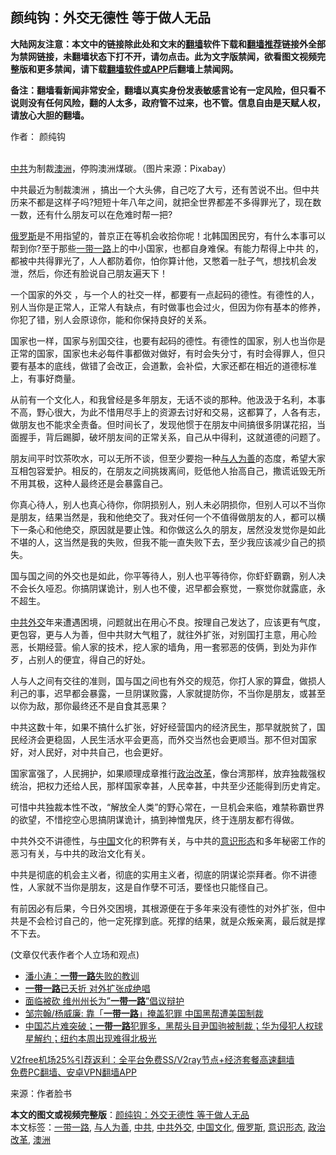  <h2>颜纯钩：外交无德性 等于做人无品</h2> <p class="notice"><b>大陆网友注意：本文中的链接除此处和文末的<a href="https://github.com/bannedbook/fanqiang" >翻墙</a>软件下载和<a href="https://github.com/killgcd/justmysocks/blob/master/README.md">翻墙推荐</a>链接外全部为禁网链接，未翻墙状态下打不开，请勿点击。此为文字版禁闻，欲看图文视频完整版和更多禁闻，请下载<a href="https://github.com/bannedbook/fanqiang">翻墙软件或APP</a>后翻墙上禁闻网。</p><p>备注：翻墙看新闻非常安全，翻墙以真实身份发表敏感言论有一定风险，但只看不说则没有任何风险，翻的人太多，政府管不过来，也不管。信息自由是天赋人权，请放心大胆的翻墙。</b></p>  <div class="entry"> <p>作者： 颜纯钩</p> <p><br /><a href="https://www.bannedbook.org/bnews/tag/%e4%b8%ad%e5%85%b1/" class="st_tag internal_tag" rel="tag" title="标签 中共 下的日志">中共</a>为制裁<a href="https://www.bannedbook.org/bnews/tag/%e6%be%b3%e6%b4%b2/" class="st_tag internal_tag" rel="tag" title="标签 澳洲 下的日志">澳洲</a>，停购澳洲煤碳。（图片来源：Pixabay）</p> <p>中共最近为制裁澳洲 ，搞出一个大头佛，自己吃了大亏，还有苦说不出。但中共历来不都是这样子吗?短短十年八年之间，就把全世界都差不多得罪光了，现在数一数，还有什么朋友可以在危难时帮一把?</p> <p><a href="https://www.bannedbook.org/bnews/tag/%e4%bf%84%e7%bd%97%e6%96%af/" class="st_tag internal_tag" rel="tag" title="标签 俄罗斯 下的日志">俄罗斯</a>是不用指望的，普京正在等机会收拾你呢！北韩国困民穷，有什么本事可以帮到你?至于那些<a href="https://www.bannedbook.org/bnews/tag/%e4%b8%80%e5%b8%a6%e4%b8%80%e8%b7%af/" class="st_tag internal_tag" rel="tag" title="标签 一带一路 下的日志">一带一路</a>上的中小国家，也都自身难保。有能力帮得上中共 的，都被中共得罪光了，人人都防着你，怕你算计他，又憋着一肚子气，想找机会发泄，然后，你还有脸说自己朋友遍天下！</p> <p>一个国家的外交 ，与一个人的社交一样，都要有一点起码的德性。有德性的人，别人当你是正常人，正常人有缺点，有时做事也会过火，但因为你有基本的修养，你犯了错，别人会原谅你，能和你保持良好的关系。</p>  <p>国家也一样，国家与别国交往，也要有起码的德性。有德性的国家，别人也当你是正常的国家，国家也未必每件事都做对做好，有时会失分寸，有时会得罪人，但只要有基本的底线，做错了会改正，会道歉，会补偿，大家还都在相近的道德标准上，有事好商量。</p> <p>从前有一个文化人，和我曾经是多年朋友，无话不谈的那种。他汲汲于名利，本事不高，野心很大，为此不惜用尽手上的资源去讨好和交易，这都算了，人各有志，做朋友也不能求全责备。但时间长了，发现他惯于在朋友中间搞很多阴谋花招，当面握手，背后踢脚，破坏朋友间的正常关系，自己从中得利，这就道德的问题了。</p> <p>朋友间平时饮茶吹水，可以无所不谈，但至少要抱一种<a href="https://www.bannedbook.org/bnews/tag/%E4%B8%8E%E4%BA%BA%E4%B8%BA%E5%96%84/" class="st_tag internal_tag" rel="tag" title="标签 与人为善 下的日志">与人为善</a>的态度，希望大家互相包容爱护。相反的，在朋友之间挑拨离间，贬低他人抬高自己，撒谎诋毁无所不用其极，这种人最终还是会暴露自己。</p> <p>你真心待人，别人也真心待你，你阴损别人，别人未必阴损你，但别人可以不当你是朋友，结果当然是，我和他绝交了。我对任何一个不值得做朋友的人，都可以横下一条心和他绝交，原因就是要止蚀。和你做这么久的朋友，居然没发觉你是如此不堪的人，这当然是我的失败，但我不能一直失败下去，至少我应该减少自己的损失。</p> <p>国与国之间的外交也是如此，你平等待人，别人也平等待你，你虾虾霸霸，别人决不会长久哑忍。你搞阴谋诡计，别人也不傻，迟早都会察觉，一察觉你就露底，永不超生。</p>  <p><a href="https://www.bannedbook.org/bnews/tag/%E4%B8%AD%E5%85%B1%E5%A4%96%E4%BA%A4/" class="st_tag internal_tag" rel="tag" title="标签 中共外交 下的日志">中共外交</a>年来遭遇困境，问题就出在用心不良。按理自己发达了，应该更有气度，更包容，更与人为善，但中共财大气粗了，就往外扩张，对别国打主意，用心险恶，长期经营。偷人家的技术，挖人家的墙角，用一套邪恶的伎俩，到处为非作歹，占别人的便宜，得自己的好处。</p> <p>人与人之间有交往的准则，国与国之间也有外交的规范，你打人家的算盘，做损人利己的事，迟早都会暴露，一旦阴谋败露，人家就提防你，不当你是朋友，或甚至以你为敌，那你最终还不是自食其恶果？</p> <p>中共这数十年，如果不搞什么扩张，好好经营国内的经济民生，那早就脱贫了，国民经济会更稳固，人民生活水平会更高，而外交当然也会更顺当。那不但对国家好，对人民好，对中共自己，也会更好。</p> <p>国家富强了，人民拥护，如果顺理成章推行<a href="https://www.bannedbook.org/bnews/tag/%e6%94%bf%e6%b2%bb%e6%94%b9%e9%9d%a9/" class="st_tag internal_tag" rel="tag" title="标签 政治改革 下的日志">政治改革</a>，像台湾那样，放弃独裁强权统治，把权力还给人民，那样国家幸甚，人民幸甚，中共至少还能得到历史肯定。</p> <p>可惜中共独裁本性不改，“解放全人类”的野心常在，一旦机会来临，难禁称霸世界的欲望，不惜挖空心思搞阴谋诡计，搞到神憎鬼厌，终于连朋友都冇得做。</p>  <p>中共外交不讲德性，与<a href="https://www.secretchina.com" target="_blank">中国</a>文化的积弊有关，与中共的<a href="https://www.bannedbook.org/bnews/tag/%E6%84%8F%E8%AF%86%E5%BD%A2%E6%80%81/" class="st_tag internal_tag" rel="tag" title="标签 意识形态 下的日志">意识形态</a>和多年秘密工作的恶习有关，与中共的政治文化有关。</p> <p>中共是彻底的机会主义者，彻底的实用主义者，彻底的阴谋论崇拜者。你不讲德性，人家就不当你是朋友，这是自作孽不可活，要怪也只能怪自己。</p> <p>有前因必有后果，今日外交困境，其根源便在于多年来没有德性的对外扩张，但中共是不会检讨自己的，他一定死撑到底。死撑的结果，就是众叛亲离，最后就是撑不下去。</p> <p>(文章仅代表作者个人立场和观点)</p> <ul class='op-related-articles' title='相关阅读'> <li><a href='https://www.bannedbook.org/bnews/comments/20201219/1450801.html' target='_blank'>潘小涛：<b>一带一路</b>失败的教训</a></li> <li><a href='https://www.bannedbook.org/bnews/ssgc/20201217/1449850.html' target='_blank'><b>一带一路</b>已夭折 对外扩张成绝唱</a></li> <li><a href='https://www.bannedbook.org/bnews/baitai/20201212/1446371.html' target='_blank'>面临被砍 维州州长为”<b>一带一路</b>”倡议辩护</a></li> <li><a href='https://www.bannedbook.org/bnews/baitai/20201211/1445702.html' target='_blank'>邹宗翰/杨威廉: 靠「<b>一带一路</b>」掩盖犯罪 中国黑帮遭美国制裁</a></li> <li><a href='https://www.bannedbook.org/bnews/bannedvideo/20201211/1445673.html' target='_blank'>中国芯片难突破；<b>一带一路</b>犯罪多，黑帮头目尹国驹被制裁；华为侵犯人权球星解约；纽约本周出现难得北极光</a></li> </ul> <p class="texttj"> <a href="https://github.com/bannedbook/fanqiang/wiki/V2ray%E6%9C%BA%E5%9C%BA" target="_blank">V2free机场25%引荐返利：全平台免费SS/V2ray节点+经济套餐高速翻墙</a><br/> <a href="https://github.com/bannedbook/fanqiang/wiki/%E7%A6%81%E9%97%BB%E7%BD%91%E5%AE%89%E5%8D%93%E7%BF%BB%E5%A2%99%E6%96%B0%E9%97%BBAPP" target="_blank">免费PC翻墙、安卓VPN翻墙APP</a></p><p> 来源：作者脸书 </p> <a name='sharetosocial'></a>       <div><b>本文的图文或视频完整版</b>：<a href='https://www.bannedbook.org/bnews/comments/20201220/1451459.html'>颜纯钩：外交无德性 等于做人无品</a></div>  </div><!--END ENTRY--> <div class="postfooter"> <div>本文标签：<a href="https://www.bannedbook.org/bnews/tag/%e4%b8%80%e5%b8%a6%e4%b8%80%e8%b7%af/" rel="tag">一带一路</a>, <a href="https://www.bannedbook.org/bnews/tag/%E4%B8%8E%E4%BA%BA%E4%B8%BA%E5%96%84/" rel="tag">与人为善</a>, <a href="https://www.bannedbook.org/bnews/tag/%e4%b8%ad%e5%85%b1/" rel="tag">中共</a>, <a href="https://www.bannedbook.org/bnews/tag/%E4%B8%AD%E5%85%B1%E5%A4%96%E4%BA%A4/" rel="tag">中共外交</a>, <a href="https://www.bannedbook.org/bnews/tag/%E4%B8%AD%E5%9B%BD%E6%96%87%E5%8C%96/" rel="tag">中国文化</a>, <a href="https://www.bannedbook.org/bnews/tag/%e4%bf%84%e7%bd%97%e6%96%af/" rel="tag">俄罗斯</a>, <a href="https://www.bannedbook.org/bnews/tag/%E6%84%8F%E8%AF%86%E5%BD%A2%E6%80%81/" rel="tag">意识形态</a>, <a href="https://www.bannedbook.org/bnews/tag/%e6%94%bf%e6%b2%bb%e6%94%b9%e9%9d%a9/" rel="tag">政治改革</a>, <a href="https://www.bannedbook.org/bnews/tag/%e6%be%b3%e6%b4%b2/" rel="tag">澳洲</a></div>  </div><!--END POSTFOOTER--> 